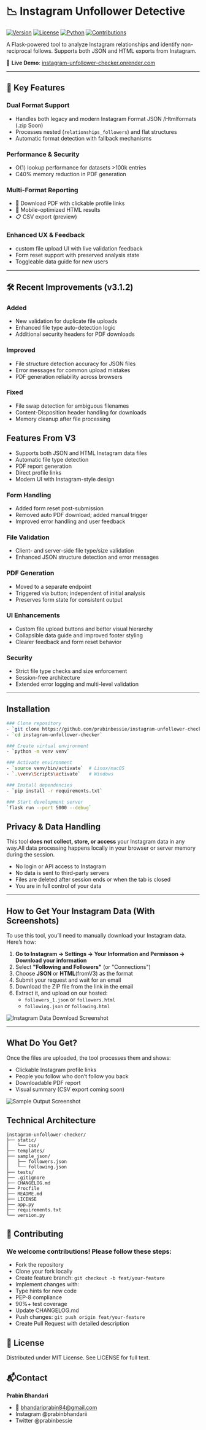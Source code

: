 # 📉 Instagram Unfollower Detective

[![Version](https://img.shields.io/badge/version-3.1.2-blue.svg)](https://github.com/prabinbessie/instagram-unfollower-checker/releases)
[![License](https://img.shields.io/badge/license-MIT-green.svg)](LICENSE)
[![Python](https://img.shields.io/badge/python-3.9%2B-blue.svg)](https://www.python.org/)
[![Contributions](https://img.shields.io/badge/contributions-welcome-brightgreen.svg)](CONTRIBUTING.md)

A Flask-powered tool to analyze Instagram relationships and identify non-reciprocal follows. Supports both JSON and HTML exports from Instagram.

🔗 **Live Demo**: [instagram-unfollower-checker.onrender.com](https://instagram-unfollower-checker.onrender.com)

---

## 🚀 Key Features

### Dual Format Support
- Handles both legacy and modern Instagram Format JSON /Htmlformats (.zip Soon)
- Processes nested (`relationships_followers`) and flat structures
- Automatic format detection with fallback mechanisms

### Performance & Security
-  O(1) lookup performance for datasets >100k entries
-  C40% memory reduction in PDF generation

### Multi-Format Reporting
- 📄 Download PDF with clickable profile links
- 📱 Mobile-optimized HTML results
- 📋 CSV export (preview)
### Enhanced UX & Feedback
- custom file upload UI with live validation feedback
- Form reset support with preserved analysis state
- Toggleable data guide for new users


---

## 🛠 Recent Improvements (v3.1.2)
### Added
- New validation for duplicate file uploads
- Enhanced file type auto-detection logic
- Additional security headers for PDF downloads

### Improved
- File structure detection accuracy for JSON files
- Error messages for common upload mistakes
- PDF generation reliability across browsers

### Fixed
- File swap detection for ambiguous filenames
- Content-Disposition header handling for downloads
- Memory cleanup after file processing
## Features From V3
- Supports both JSON and HTML Instagram data files
- Automatic file type detection
- PDF report generation
- Direct profile links
- Modern UI with Instagram-style design

### Form Handling
- Added form reset post-submission
- Removed auto PDF download; added manual trigger
- Improved error handling and user feedback

### File Validation
- Client- and server-side file type/size validation
- Enhanced JSON structure detection and error messages

### PDF Generation
- Moved to a separate endpoint
- Triggered via button; independent of initial analysis
- Preserves form state for consistent output

### UI Enhancements
- Custom file upload buttons and better visual hierarchy
- Collapsible data guide and improved footer styling
- Clearer feedback and form reset behavior

### Security
- Strict file type checks and size enforcement
- Session-free architecture
- Extended error logging and multi-level validation

---

##  Installation
```bash
### Clone repository
- `git clone https://github.com/prabinbessie/instagram-unfollower-checker.git`
- `cd instagram-unfollower-checker`

### Create virtual environment
- `python -m venv venv`

### Activate environment
- `source venv/bin/activate`  # Linux/macOS
- `.\venv\Scripts\activate`   # Windows

### Install dependencies
- `pip install -r requirements.txt`

### Start development server
`flask run --port 5000 --debug`
```
## Privacy & Data Handling

This tool **does not collect, store, or access** your Instagram data in any way.All data processing happens locally in your browser or server memory during the session.

-  No login or API access to Instagram
-  No data is sent to third-party servers
-  Files are deleted after session ends or when the tab is closed
- You are in full control of your data

---

##  How to Get Your Instagram Data (With Screenshots)

To use this tool, you’ll need to manually download your Instagram data. Here’s how:

1. **Go to Instagram → Settings → Your Information and Permisson → Download your information**
2. Select **"Following and Followers"** (or "Connections")
3. Choose **JSON** or **HTML**(fromV3) as the format
4. Submit your request and wait for an email
5. Download the ZIP file from the link in the email
6. Extract it, and upload on our hosted:
   - `followers_1.json` or `followers.html`
   - `following.json` or `following.html`

![Instagram Data Download Screenshot](static/img/instagram_data_download.jpg)

---

## What Do You Get?

Once the files are uploaded, the tool processes them and shows:

-  Clickable Instagram profile links
-  People you follow who don’t follow you back
-  Downloadable PDF report
- Visual summary (CSV export coming soon)

![Sample Output Screenshot](static/img/sample_results.png)

##  Technical Architecture

```plaintext
instagram-unfollower-checker/
├── static/
│   └── css/
├── templates/
├── sample_json/           
│   ├── followers.json
│   └── following.json
├── tests/
├── .gitignore
├── CHANGELOG.md
├── Procfile
├── README.md
├── LICENSE
├── app.py
├── requirements.txt
└── version.py
```
  

## 🤝 Contributing

### We welcome contributions! Please follow these steps:

- Fork the repository
- Clone your fork locally
- Create feature branch:
`git checkout -b feat/your-feature`
- Implement changes with:
- Type hints for new code
- PEP-8 compliance
- 90%+ test coverage
- Update CHANGELOG.md
- Push changes:
`git push origin feat/your-feature`
- Create Pull Request with detailed description
##  📜 License

Distributed under MIT License. See LICENSE for full text.

##  📬Contact

**Prabin Bhandari**
- 📧 bhandariprabin84@gmail.com
-  Instagram @prabinbhandarii
-  Twitter @prabinbessie
